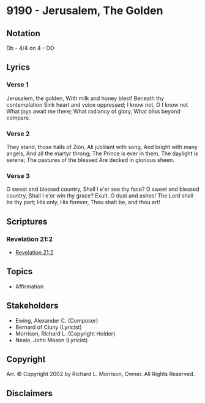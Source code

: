 # 9190 - Jerusalem, The Golden

## Notation

Db - 4/4 on 4 - DO

## Lyrics

### Verse 1

Jerusalem, the golden, With milk and honey blest! Beneath thy contemplation Sink heart and voice oppressed; I know not, O I know not What joys await me there; What radiancy of glory, What bliss beyond compare.

### Verse 2

They stand, those halls of Zion, All jublilant with song, And bright with many angels, And all the martyr throng; The Prince is ever in them, The daylight is serene; The pastures of the blessed Are decked in glorious sheen.

### Verse 3

O sweet and blessed country, Shall I e'er see thy face? O sweet and blessed country, Shall I e'er win thy grace? Exult, O dust and ashes! The Lord shall be thy part; His only, His forever, Thou shalt be, and thou art!


## Scriptures

### Revelation 21:2

- [Revelation 21:2](https://www.biblegateway.com/passage/?search=Revelation%2021%3A2)


## Topics

- Affirmation

## Stakeholders

- Ewing, Alexander C. (Composer)
- Bernard of Cluny (Lyricist)
- Morrison, Richard L. (Copyright Holder)
- Neale, John Mason (Lyricist)

## Copyright

Arr. © Copyright 2002 by Richard L. Morrison, Owner. All Rights Reserved.


## Disclaimers


